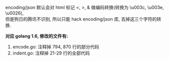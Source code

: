 encoding/json 默认会对 html 标记 <, >, & 做编码转换(转换为 \u003c, \u003e, \u0026),  
但是狗日的腾讯不识别, 所以只能 hack encoding/json 库, 去掉这三个字符的转换.  

**对应 golang 1.6, 修改的文件有:**  
1. encode.go: 注释掉 794, 870 行的部分代码  
2. indent.go: 注释掉 21-29 行的全部代码  